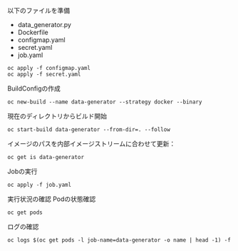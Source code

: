 以下のファイルを準備
- data_generator.py
- Dockerfile
- configmap.yaml
- secret.yaml
- job.yaml
```
oc apply -f configmap.yaml
oc apply -f secret.yaml
```
BuildConfigの作成
```
oc new-build --name data-generator --strategy docker --binary
```
現在のディレクトリからビルド開始
```
oc start-build data-generator --from-dir=. --follow
```
イメージのパスを内部イメージストリームに合わせて更新：
```
oc get is data-generator
```
Jobの実行
```
oc apply -f job.yaml
```
実行状況の確認
Podの状態確認
```
oc get pods
```
ログの確認
```
oc logs $(oc get pods -l job-name=data-generator -o name | head -1) -f
```
